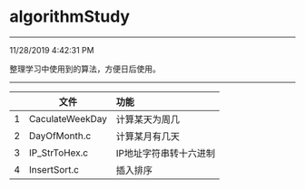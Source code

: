 # algorithmStudy


----------

11/28/2019 4:42:31 PM 


整理学习中使用到的算法，方便日后使用。

----------


|| 文件                 | 功能     
| --------| --------            | :-----   
|1| CaculateWeekDay     | 计算某天为周几       
|2| DayOfMonth.c        | 计算某月有几天       
|3| IP_StrToHex.c       | IP地址字符串转十六进制
|4| InsertSort.c        | 插入排序